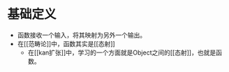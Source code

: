 
# 基础定义

- 函数接收一个输入，将其映射为另外一个输出。
- 在[[范畴论]]中，函数其实是[[态射]]
	- 在[[kan扩张]]中，学习的一个方面就是Object之间的[[态射]]，也就是函数。
